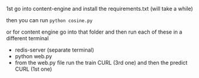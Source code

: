 1st go into content-engine and install the requirements.txt (will take a while)

then you can run `python cosine.py`

or for content engine go into that folder and then run each of these in a different terminal

* redis-server (separate terminal)
* python web.py
* from the web.py file run the train CURL (3rd one) and then the predict CURL (1st one)
